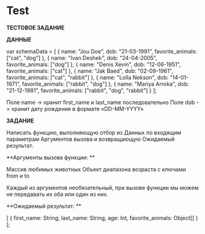 # Test

**ТЕСТОВОЕ ЗАДАНИЕ**

**ДАННЫЕ**

var schemaData = [
{ name: "Jou Doe", dob: "21-03-1991", favorite_animals: ["cat", "dog"] },
{ name: "Ivan Deshek", dob: "24-04-2005", favorite_animals: ["dog"] },
{ name: "Denis Xevin", dob: "12-06-1951", favorite_animals: ["cat"] },
{ name: "Jak Baed", dob: "02-09-1961", favorite_animals: ["cat", "rabbit"] },
{ name: "Lolla Nekson", dob: "14-01-1971", favorite_animals: ["rabbit", "dog"] },
{ name: "Mariya Arroka", dob: "21-12-1981", favorite_animals: ["rabbit", "dog", "rabbit"] }
];

Поле name -> хранит first_name и last_name последовательно
Поле dob -> хранит дату рождения в формате «DD-MM-YYYY»

**ЗАДАНИЕ**

Написать функцию, выполняющую отбор из Данных по входящим параметрам Аргументов вызова и возвращающую Ожидаемый результат.

**Аргументы вызова функции: **

Массив любимых животных
Объект диапазона возраста с ключами from и to

Каждый из аргументов необязательный, при вызове функции мы можем не передавать их оба или один из них.

**Ожидаемый результат: **

[
{
first_name: String,
last_name: String,
age: Int,
favorite_animals: Object[]
}
];

<!-- https://coderoad.ru/6629136/Как-разделить-строку-полного-имени-на-строку-имени-и-фамилии -->

